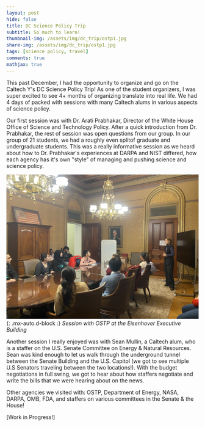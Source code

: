 ```yaml
---
layout: post
hide: false
title: DC Science Policy Trip
subtitle: So much to learn!
thumbnail-img: /assets/img/dc_trip/ostp1.jpg
share-img: /assets/img/dc_trip/ostp1.jpg
tags: [science policy, travel]
comments: true
mathjax: true
---
```


This past December, I had the opportunity to organize and go on the Caltech Y's DC Science Policy Trip! As one of the student organizers, I was super excited to see 4+ months of organizing translate into real life. We had 4 days of packed with sessions with many Caltech alums in various aspects of science policy.

Our first session was with Dr. Arati Prabhakar, Director of the White House Office of Science and Technology Policy. After a quick introduction from Dr. Prabhakar, the rest of session was open questions from our group. In our group of 21 students, we had a roughly even splitof graduate and undergraduate students. This was a really informative session as we heard about how to Dr. Prabhakar's experiences at DARPA and NIST differed, how each agency has it's own "style" of managing and pushing science and science policy. 

![OSTP](/assets/img/dc_trip/ostp1.jpg){: .mx-auto.d-block :}
*Session with OSTP at the Eisenhover Executive Building*

Another session I really enjoyed was with Sean Mullin, a Caltech alum, who is a staffer on the U.S. Senate Committee on Energy & Natural Resources. Sean was kind enough to let us walk through the underground tunnel between the Senate Building and the U.S. Capitol (we got to see multiple U.S Senators traveling between the two locations!). With the budget negotiations in full swing, we got to hear about how staffers negotiate and write the bills that we were hearing about on the news. 

Other agencies we visited with: OSTP, Department of Energy, NASA, DARPA, OMB, FDA, and staffers on various committees in the Senate & the House! 

[Work in Progress!]